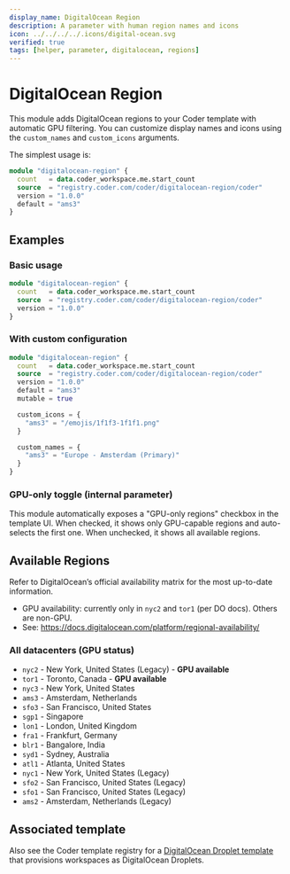 ```yaml
---
display_name: DigitalOcean Region
description: A parameter with human region names and icons
icon: ../../../../.icons/digital-ocean.svg
verified: true
tags: [helper, parameter, digitalocean, regions]
---
```


# DigitalOcean Region

This module adds DigitalOcean regions to your Coder template with automatic GPU filtering. You can customize display names and icons using the `custom_names` and `custom_icons` arguments.

The simplest usage is:

```tf
module "digitalocean-region" {
  count   = data.coder_workspace.me.start_count
  source  = "registry.coder.com/coder/digitalocean-region/coder"
  version = "1.0.0"
  default = "ams3"
}
```

## Examples

### Basic usage

```tf
module "digitalocean-region" {
  count   = data.coder_workspace.me.start_count
  source  = "registry.coder.com/coder/digitalocean-region/coder"
  version = "1.0.0"
}
```

### With custom configuration

```tf
module "digitalocean-region" {
  count   = data.coder_workspace.me.start_count
  source  = "registry.coder.com/coder/digitalocean-region/coder"
  version = "1.0.0"
  default = "ams3"
  mutable = true

  custom_icons = {
    "ams3" = "/emojis/1f1f3-1f1f1.png"
  }

  custom_names = {
    "ams3" = "Europe - Amsterdam (Primary)"
  }
}
```

### GPU-only toggle (internal parameter)

This module automatically exposes a "GPU-only regions" checkbox in the template UI. When checked, it shows only GPU-capable regions and auto-selects the first one. When unchecked, it shows all available regions.

## Available Regions

Refer to DigitalOcean’s official availability matrix for the most up-to-date information.

- GPU availability: currently only in `nyc2` and `tor1` (per DO docs). Others are non-GPU.
- See: https://docs.digitalocean.com/platform/regional-availability/

### All datacenters (GPU status)

- `nyc2` - New York, United States (Legacy) - **GPU available**
- `tor1` - Toronto, Canada - **GPU available**
- `nyc3` - New York, United States
- `ams3` - Amsterdam, Netherlands
- `sfo3` - San Francisco, United States
- `sgp1` - Singapore
- `lon1` - London, United Kingdom
- `fra1` - Frankfurt, Germany
- `blr1` - Bangalore, India
- `syd1` - Sydney, Australia
- `atl1` - Atlanta, United States
- `nyc1` - New York, United States (Legacy)
- `sfo2` - San Francisco, United States (Legacy)
- `sfo1` - San Francisco, United States (Legacy)
- `ams2` - Amsterdam, Netherlands (Legacy)

## Associated template

Also see the Coder template registry for a [DigitalOcean Droplet template](https://registry.coder.com/templates/digitalocean-droplet) that provisions workspaces as DigitalOcean Droplets.
